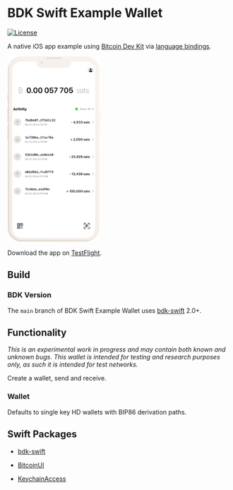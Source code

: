 # BDK Swift Example Wallet

[![License](https://img.shields.io/badge/license-MIT%2FApache--2.0-blue.svg)](https://github.com/reez/BDKSwiftExampleWallet/blob/main/LICENSE)

A native iOS app example using [Bitcoin Dev Kit](https://github.com/bitcoindevkit) via [language bindings](https://github.com/bitcoindevkit/bdk-ffi).

<img src="Docs/walletview.png" alt="Screenshot" width="210.5" height="420">

Download the app on [TestFlight](https://testflight.apple.com/join/A3nAuYvZ).

## Build

### BDK Version

The `main` branch of BDK Swift Example Wallet uses [bdk-swift](https://github.com/bitcoindevkit/bdk-swift) 2.0+.

## Functionality

*This is an experimental work in progress and may contain both known and unknown bugs. This wallet is intended for testing and research purposes only, as such it is intended for test networks.*

Create a wallet, send and receive.

### Wallet

Defaults to single key HD wallets with BIP86 derivation paths. 

## Swift Packages

- [bdk-swift](https://github.com/bitcoindevkit/bdk-swift)

- [BitcoinUI](https://github.com/reez/BitcoinUI)

- [KeychainAccess](https://github.com/kishikawakatsumi/KeychainAccess)
